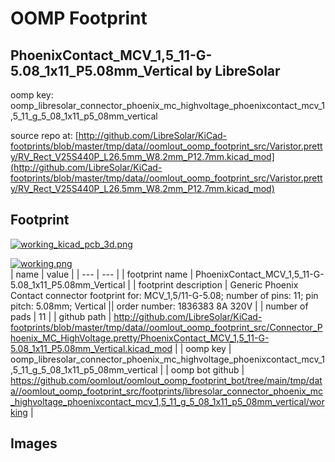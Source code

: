 # OOMP Footprint  
## PhoenixContact_MCV_1,5_11-G-5.08_1x11_P5.08mm_Vertical  by LibreSolar  
  
oomp key: oomp_libresolar_connector_phoenix_mc_highvoltage_phoenixcontact_mcv_1,5_11_g_5_08_1x11_p5_08mm_vertical  
  
source repo at: [http://github.com/LibreSolar/KiCad-footprints/blob/master/tmp/data//oomlout_oomp_footprint_src/Varistor.pretty/RV_Rect_V25S440P_L26.5mm_W8.2mm_P12.7mm.kicad_mod](http://github.com/LibreSolar/KiCad-footprints/blob/master/tmp/data//oomlout_oomp_footprint_src/Varistor.pretty/RV_Rect_V25S440P_L26.5mm_W8.2mm_P12.7mm.kicad_mod)  
## Footprint  
  
[![working_kicad_pcb_3d.png](working_kicad_pcb_3d_600.png)](working_kicad_pcb_3d.png)  
  
[![working.png](working_600.png)](working.png)  
| name | value | 
| --- | --- | 
| footprint name | PhoenixContact_MCV_1,5_11-G-5.08_1x11_P5.08mm_Vertical | 
| footprint description | Generic Phoenix Contact connector footprint for: MCV_1,5/11-G-5.08; number of pins: 11; pin pitch: 5.08mm; Vertical || order number: 1836383 8A 320V | 
| number of pads | 11 | 
| github path | http://github.com/LibreSolar/KiCad-footprints/blob/master/tmp/data//oomlout_oomp_footprint_src/Connector_Phoenix_MC_HighVoltage.pretty/PhoenixContact_MCV_1,5_11-G-5.08_1x11_P5.08mm_Vertical.kicad_mod | 
| oomp key | oomp_libresolar_connector_phoenix_mc_highvoltage_phoenixcontact_mcv_1,5_11_g_5_08_1x11_p5_08mm_vertical | 
| oomp bot github | https://github.com/oomlout/oomlout_oomp_footprint_bot/tree/main/tmp/data//oomlout_oomp_footprint_src/footprints/libresolar_connector_phoenix_mc_highvoltage_phoenixcontact_mcv_1,5_11_g_5_08_1x11_p5_08mm_vertical/working | 
## Images  
